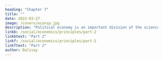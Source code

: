 ```yaml
---
heading: "Chapter 7"
title: ""
date: 2022-03-27
image: /covers/econsp.jpg
description: "Political economy is an important division of the science of government. The object of government is the happiness of men, united in society"
linkb: /social/economics/principles/part-2
linkbtext: "Part 2"
linkf: /social/economics/principles/part-2
linkftext: "Part 2"
author: Dalisay
---
```


